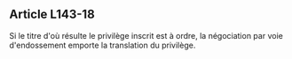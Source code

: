 Article L143-18
----
Si le titre d'où résulte le privilège inscrit est à ordre, la négociation par
voie d'endossement emporte la translation du privilège.
